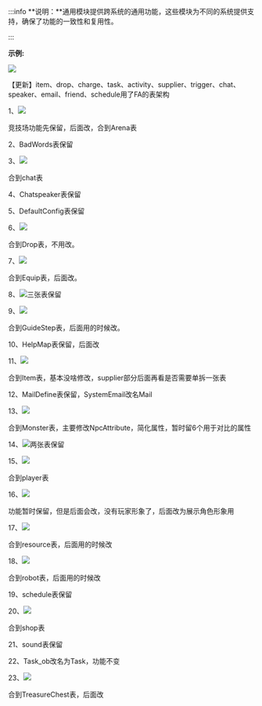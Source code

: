 :::info
**说明：**通用模块提供跨系统的通用功能，这些模块为不同的系统提供支持，确保了功能的一致性和复用性。

:::

**示例:**

![](https://cdn.nlark.com/yuque/0/2024/png/12926950/1712565103226-2ca303f3-212d-4289-9e6f-685ff25d6d3c.png)

【更新】item、drop、charge、task、activity、supplier、trigger、chat、speaker、email、friend、schedule用了FA的表架构



1、![](https://cdn.nlark.com/yuque/0/2024/png/43256847/1712645328714-c55f787d-c3e7-4112-8039-d155bccc38a7.png)

竞技场功能先保留，后面改，合到Arena表

2、BadWords表保留

3、![](https://cdn.nlark.com/yuque/0/2024/png/43256847/1712645239505-33218cf1-5140-46f7-84c5-2886b487d3e7.png)

合到chat表

4、Chatspeaker表保留

5、DefaultConfig表保留

6、![](https://cdn.nlark.com/yuque/0/2024/png/43256847/1712645437194-0151c61f-b78e-4963-b667-1bfba524ac2e.png)

合到Drop表，不用改。

7、![](https://cdn.nlark.com/yuque/0/2024/png/43256847/1712645664292-b615fb18-8585-4842-8328-87c55a94e2f7.png)

合到Equip表，后面改。

8、![](https://cdn.nlark.com/yuque/0/2024/png/43256847/1712645764851-ff7d1e9c-e0d8-497a-a173-84705152343d.png)三张表保留

9、![](https://cdn.nlark.com/yuque/0/2024/png/43256847/1712645777515-2776422c-e4e9-4e7f-b7fc-23b39e5e7c60.png)

合到GuideStep表，后面用的时候改。

10、HelpMap表保留，后面改

11、![](https://cdn.nlark.com/yuque/0/2024/png/43256847/1712645858299-c8129173-5e9d-496d-ba0c-6dc3f2088a12.png)

合到Item表，基本没啥修改，supplier部分后面再看是否需要单拆一张表

12、MailDefine表保留，SystemEmail改名Mail

13、![](https://cdn.nlark.com/yuque/0/2024/png/43256847/1712646676870-ac94c7c8-5dce-422b-9435-cca4992c40f9.png)

合到Monster表，主要修改NpcAttribute，简化属性，暂时留6个用于对比的属性

14、![](https://cdn.nlark.com/yuque/0/2024/png/43256847/1712647258919-9f377f48-f4c1-4cd8-9a82-b187eddb5216.png)两张表保留

15、![](https://cdn.nlark.com/yuque/0/2024/png/43256847/1712647228066-7900e453-c954-4ff1-adfb-e2d872afc003.png)

合到player表

16、![](https://cdn.nlark.com/yuque/0/2024/png/43256847/1712647282600-a1f2a66d-49ef-41e9-ae6f-1160ed2164f0.png)

功能暂时保留，但是后面会改，没有玩家形象了，后面改为展示角色形象用

17、![](https://cdn.nlark.com/yuque/0/2024/png/43256847/1712647432012-a32aee94-6130-42a2-8c3c-d010f386fdb3.png)

合到resource表，后面用的时候改

18、![](https://cdn.nlark.com/yuque/0/2024/png/43256847/1712647476919-a27dae9c-67d6-41bc-8a5e-a1e3beda5e1e.png)

合到robot表，后面用的时候改

19、schedule表保留

20、![](https://cdn.nlark.com/yuque/0/2024/png/43256847/1712647587867-66a05b0e-5e9c-402a-8e52-55c7b4e299e3.png)

合到shop表

21、sound表保留

22、Task_ob改名为Task，功能不变

23、![](https://cdn.nlark.com/yuque/0/2024/png/43256847/1712647744399-d56de4c4-82ad-4293-9dd0-82716c78a7f6.png)

合到TreasureChest表，后面改







